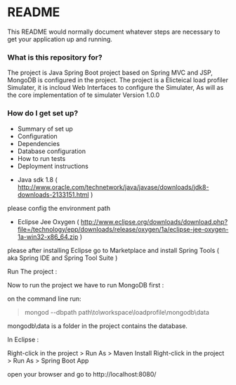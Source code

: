 # README #

This README would normally document whatever steps are necessary to get your application up and running.

### What is this repository for? ###

The project is Java Spring Boot project based on Spring MVC and JSP, MongoDB is configured in the project.
The project is a Elicteical load profiler Simulater, it is incloud Web Interfaces to configure the Simulater, As will as the core implementation of te simulater
Version 1.0.0

### How do I get set up? ###

* Summary of set up
* Configuration
* Dependencies
* Database configuration
* How to run tests
* Deployment instructions

- Java sdk 1.8 ( http://www.oracle.com/technetwork/java/javase/downloads/jdk8-downloads-2133151.html ) 

please config the environment path  

- Eclipse Jee Oxygen ( http://www.eclipse.org/downloads/download.php?file=/technology/epp/downloads/release/oxygen/1a/eclipse-jee-oxygen-1a-win32-x86_64.zip )

please after installing Eclipse go to Marketplace and install Spring Tools ( aka Spring IDE and Spring Tool Suite )

Run The project :

Now to run the project we have to run MongoDB first :

on the command line run:

> mongod --dbpath path\to\workspace\loadprofile\mongodb\data

mongodb\data is a folder in the project contains the database.

In Eclipse :

Right-click in the project > Run As > Maven Install
Right-click in the project > Run As > Spring Boot App

open your browser and go to http://localhost:8080/


